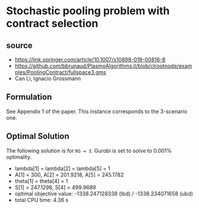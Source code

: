 # Stochastic pooling problem with contract selection

## source
- https://link.springer.com/article/10.1007/s10898-019-00816-8
- https://github.com/bbrunaud/PlasmoAlgorithms.jl/blob/clrootnode/examples/PoolingContract/fullspace3.gms
- Can Li, Ignacio Grossmann

## Formulation

See Appendix 1 of the paper.
This instance corresponds to the 3-scenario one.

## Optimal Solution
The following solution is for `NS = 3`.
Gurobi is set to solve to $0.001\%$ optimality.
- lambda[1] = lambda[2] = lambda[5] = 1
- A[1] = 300, A[2] = 201.9218, A[5] = 245.1782
- theta[1] = theta[4] = 1
- S[1] = 247.1298, S[4] = 499.9689
- optimal objective value: -1338.247128338 (lbd) / -1338.234071658 (ubd)
- total CPU time: 4.36 s